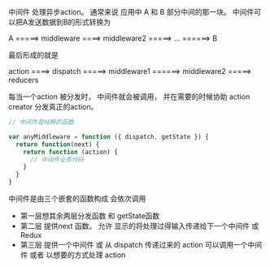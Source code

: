 中间件 处理异步action。 通常来说 应用中 A 和 B 部分中间的那一块。 中间件可以把A发送数据到B的形式转换为

A =====> middleware ====> middleware2 =====> … ======> B

最后形成的就是

action ====> dispatch =====> middleware1 ======> middleware2 =====> reducers

每当一个action 被分发时， 中间件就会被调用， 并在需要的时候协助 action creator 分发真正的action。

```javascript
// 中间件是纯粹的函数

var anyMiddleware = function ({ dispatch, getState }) {
  return function(next) {
    return function (action) {
      // 中间件业务代码    
    }      
  }
}

```

中间件是由三个嵌套的函数构成 会依次调用

* 第一层想其余两层分发函数 和 getState函数
* 第二层 提供next 函数。 允许 显示的将处理过得输入传递给下一个中间件 或 Redux
* 第三层 提供一个中间件 或 从 dispatch 传递过来的 action 可以调用一个中间件 或者 以想要的方式处理 action





























 